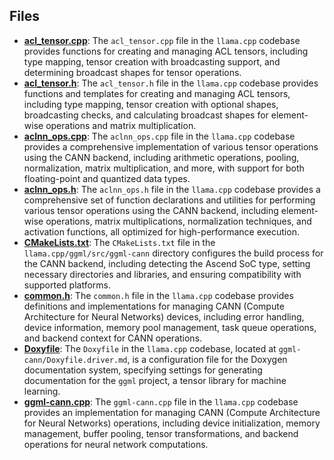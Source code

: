 
## Files
- **[acl_tensor.cpp](ggml-cann/acl_tensor.cpp.driver.md)**: The `acl_tensor.cpp` file in the `llama.cpp` codebase provides functions for creating and managing ACL tensors, including type mapping, tensor creation with broadcasting support, and determining broadcast shapes for tensor operations.
- **[acl_tensor.h](ggml-cann/acl_tensor.h.driver.md)**: The `acl_tensor.h` file in the `llama.cpp` codebase provides functions and templates for creating and managing ACL tensors, including type mapping, tensor creation with optional shapes, broadcasting checks, and calculating broadcast shapes for element-wise operations and matrix multiplication.
- **[aclnn_ops.cpp](ggml-cann/aclnn_ops.cpp.driver.md)**: The `aclnn_ops.cpp` file in the `llama.cpp` codebase provides a comprehensive implementation of various tensor operations using the CANN backend, including arithmetic operations, pooling, normalization, matrix multiplication, and more, with support for both floating-point and quantized data types.
- **[aclnn_ops.h](ggml-cann/aclnn_ops.h.driver.md)**: The `aclnn_ops.h` file in the `llama.cpp` codebase provides a comprehensive set of function declarations and utilities for performing various tensor operations using the CANN backend, including element-wise operations, matrix multiplications, normalization techniques, and activation functions, all optimized for high-performance execution.
- **[CMakeLists.txt](ggml-cann/CMakeLists.txt.driver.md)**: The `CMakeLists.txt` file in the `llama.cpp/ggml/src/ggml-cann` directory configures the build process for the CANN backend, including detecting the Ascend SoC type, setting necessary directories and libraries, and ensuring compatibility with supported platforms.
- **[common.h](ggml-cann/common.h.driver.md)**: The `common.h` file in the `llama.cpp` codebase provides definitions and implementations for managing CANN (Compute Architecture for Neural Networks) devices, including error handling, device information, memory pool management, task queue operations, and backend context for CANN operations.
- **[Doxyfile](ggml-cann/Doxyfile.driver.md)**: The `Doxyfile` in the `llama.cpp` codebase, located at `ggml-cann/Doxyfile.driver.md`, is a configuration file for the Doxygen documentation system, specifying settings for generating documentation for the `ggml` project, a tensor library for machine learning.
- **[ggml-cann.cpp](ggml-cann/ggml-cann.cpp.driver.md)**: The `ggml-cann.cpp` file in the `llama.cpp` codebase provides an implementation for managing CANN (Compute Architecture for Neural Networks) operations, including device initialization, memory management, buffer pooling, tensor transformations, and backend operations for neural network computations.
